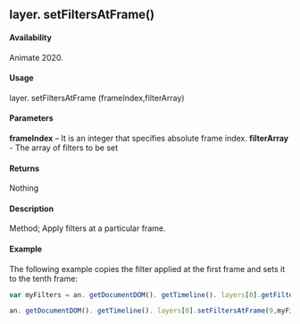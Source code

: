 ## layer. setFiltersAtFrame()	

#### Availability

Animate 2020.

#### Usage

layer. setFiltersAtFrame (frameIndex,filterArray)	

#### Parameters

**frameIndex** – It is an integer that specifies absolute frame index.
**filterArray** - The array of filters to be set

#### Returns

Nothing	

#### Description

Method; Apply filters at a particular frame.

#### Example

The following example copies the filter applied at the first frame and sets it to the tenth frame:

```javascript
var myFilters = an. getDocumentDOM(). getTimeline(). layers[0].getFiltersAtFrame(0);

an. getDocumentDOM(). getTimeline(). layers[0].setFiltersAtFrame(9,myFilters);
```